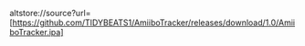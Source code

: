 altstore://source?url=[https://github.com/TIDYBEATS1/AmiiboTracker/releases/download/1.0/AmiiboTracker.ipa]
